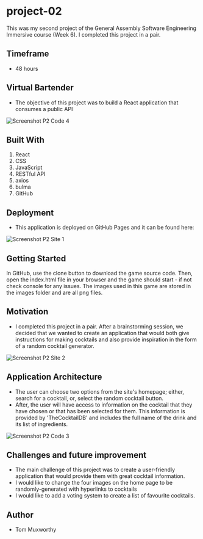 # project-02
This was my second project of the General Assembly Software Engineering Immersive course (Week 6). I completed this project in a pair.

**Timeframe**
- 
- 48 hours

Virtual Bartender
-
- The objective of this project was to build a React application that consumes a public API

![Screenshot P2 Code 4](https://user-images.githubusercontent.com/48793557/75680191-ef667b80-5c88-11ea-8d62-344e48f60355.png)

Built With
- 
1. React
2. CSS
3. JavaScript
4. RESTful API
5. axios
6. bulma
7. GitHub

Deployment
- 
- This application is deployed on GitHub Pages and it can be found here: 

![Screenshot P2 Site 1](https://user-images.githubusercontent.com/48793557/75680094-af9f9400-5c88-11ea-951b-96673c7c9cef.png)

Getting Started
- 
In GitHub, use the clone button to download the game source code. Then, open the index.html file in your browser and the game should start - if not check console for any issues. The images used in this game are stored in the images folder and are all png files.

Motivation
- 
- I completed this project in a pair. After a brainstorming session, we decided that we wanted to create an application that would both give instructions for making cocktails and also 
provide inspiration in the form of a random cocktail generator. 

![Screenshot P2 Site 2](https://user-images.githubusercontent.com/48793557/75680078-aadae000-5c88-11ea-95b8-e282c1296e32.png)

Application Architecture
- 
- The user can choose two options from the site's homepage; either, search for a cocktail, or, select the random cocktail button.
- After, the user will have access to information on the cocktail that they have chosen or that has been selected for them. This information is provided by 'TheCocktailDB' and includes the full name of the drink and its list of ingredients.

![Screenshot P2 Code 3](https://user-images.githubusercontent.com/48793557/75680195-f1c8d580-5c88-11ea-8e16-94a3d17d8018.png)

Challenges and future improvement
-
- The main challenge of this project was to create a user-friendly application that would provide them with great cocktail information.
- I would like to change the four images on the home page to be randomly-generated with hyperlinks to cocktails
- I would like to add a voting system to create a list of favourite cocktails.

Author
- 
- Tom Muxworthy 
